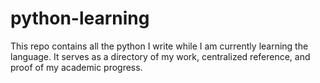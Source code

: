 # python-learning
This repo contains all the python I write while I am currently learning the language.
It serves as a directory of my work, centralized reference, and proof of my academic progress.
